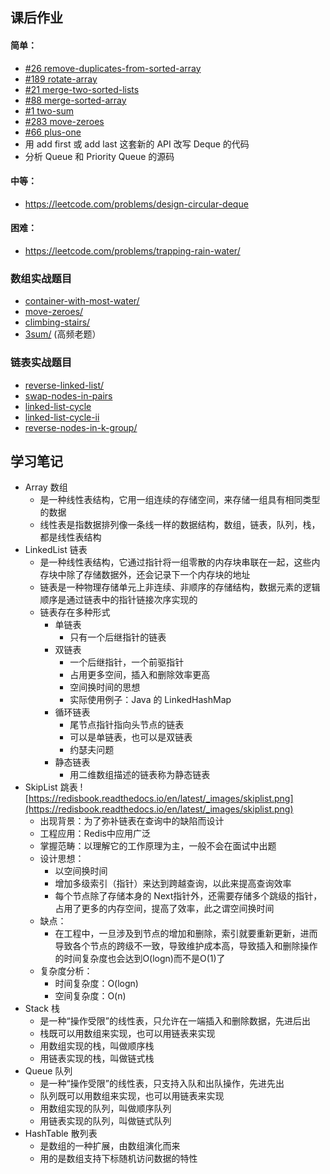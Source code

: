 ## 课后作业
#### 简单：
- [#26 remove-duplicates-from-sorted-array](./Leetcode-26-380.js)
- [#189 rotate-array](./Leetcode-189-380.js)
- [#21 merge-two-sorted-lists](./Leetcode-21-380.js)
- [#88 merge-sorted-array](./Leetcode-88-380.js)
- [#1 two-sum](./Leetcode-1-380.js)
- [#283 move-zeroes](./Leetcode-283-380.js)
- [#66 plus-one](./Leetcode-66-380.js)
- 用 add first 或 add last 这套新的 API 改写 Deque 的代码
- 分析 Queue 和 Priority Queue 的源码
#### 中等：
- https://leetcode.com/problems/design-circular-deque
#### 困难：
- https://leetcode.com/problems/trapping-rain-water/

### 数组实战题目

- [container-with-most-water/](https://leetcode-cn.com/problems/container-with-most-water/)
- [move-zeroes/](https://leetcode-cn.com/problems/move-zeroes/)
- [climbing-stairs/](https://leetcode.com/problems/climbing-stairs/)
- [3sum/](https://leetcode-cn.com/problems/3sum/) (高频老题）

### 链表实战题目

- [reverse-linked-list/](https://leetcode.com/problems/reverse-linked-list/)
- [swap-nodes-in-pairs](https://leetcode.com/problems/swap-nodes-in-pairs)
- [linked-list-cycle](https://leetcode.com/problems/linked-list-cycle)
- [linked-list-cycle-ii](https://leetcode.com/problems/linked-list-cycle-ii)
- [reverse-nodes-in-k-group/](https://leetcode.com/problems/reverse-nodes-in-k-group/)

## 学习笔记

- Array 数组
  - 是一种线性表结构，它用一组连续的存储空间，来存储一组具有相同类型的数据
  - 线性表是指数据排列像一条线一样的数据结构，数组，链表，队列，栈，都是线性表结构
- LinkedList 链表
  - 是一种线性表结构，它通过指针将一组零散的内存块串联在一起，这些内存块中除了存储数据外，还会记录下一个内存块的地址
  - 链表是一种物理存储单元上非连续、非顺序的存储结构，数据元素的逻辑顺序是通过链表中的指针链接次序实现的
  - 链表存在多种形式
    - 单链表
      - 只有一个后继指针的链表
    - 双链表
      - 一个后继指针，一个前驱指针
      - 占用更多空间，插入和删除效率更高
      - 空间换时间的思想
      - 实际使用例子：Java 的 LinkedHashMap
    - 循环链表
      - 尾节点指针指向头节点的链表
      - 可以是单链表，也可以是双链表
      - 约瑟夫问题
    - 静态链表
      - 用二维数组描述的链表称为静态链表
- SkipList 跳表
  ![https://redisbook.readthedocs.io/en/latest/_images/skiplist.png](https://redisbook.readthedocs.io/en/latest/_images/skiplist.png)
  - 出现背景：为了弥补链表在查询中的缺陷而设计
  - 工程应用：Redis中应用广泛
  - 掌握范畴：以理解它的工作原理为主，一般不会在面试中出题
  - 设计思想：
    - 以空间换时间
    - 增加多级索引（指针）来达到跨越查询，以此来提高查询效率
    - 每个节点除了存储本身的 Next指针外，还需要存储多个跳级的指针，占用了更多的内存空间，提高了效率，此之谓空间换时间
  - 缺点：
    - 在工程中，一旦涉及到节点的增加和删除，索引就要重新更新，进而导致各个节点的跨级不一致，导致维护成本高，导致插入和删除操作的时间复杂度也会达到O(logn)而不是O(1)了
  - 复杂度分析：
    - 时间复杂度：O(logn)
    - 空间复杂度：O(n)
- Stack 栈
  - 是一种“操作受限”的线性表，只允许在一端插入和删除数据，先进后出
  - 栈既可以用数组来实现，也可以用链表来实现
  - 用数组实现的栈，叫做顺序栈
  - 用链表实现的栈，叫做链式栈
- Queue 队列
  - 是一种“操作受限”的线性表，只支持入队和出队操作，先进先出
  - 队列既可以用数组来实现，也可以用链表来实现
  - 用数组实现的队列，叫做顺序队列
  - 用链表实现的队列，叫做链式队列
- HashTable 散列表
  - 是数组的一种扩展，由数组演化而来
  - 用的是数组支持下标随机访问数据的特性